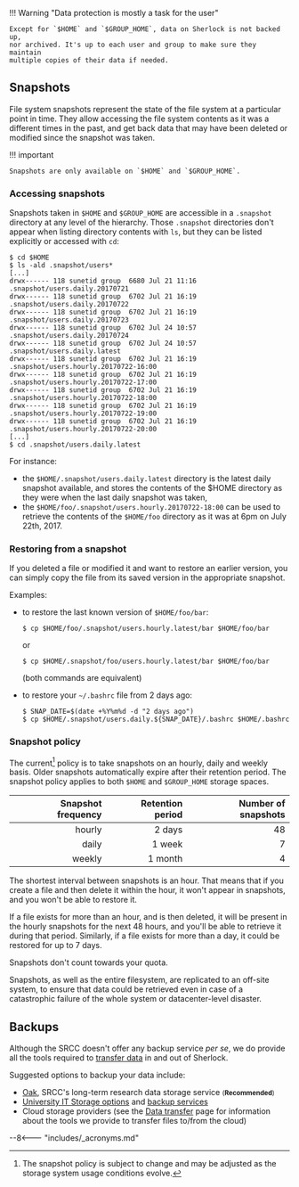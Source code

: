 
!!! Warning "Data protection is mostly a task for the user"

    Except for `$HOME` and `$GROUP_HOME`, data on Sherlock is not backed up,
    nor archived. It's up to each user and group to make sure they maintain
    multiple copies of their data if needed.


## Snapshots

File system snapshots represent the state of the file system at a particular
point in time. They allow accessing the file system contents as it was a
different times in the past, and get back data that may have been deleted or
modified since the snapshot was taken.

!!! important

    Snapshots are only available on `$HOME` and `$GROUP_HOME`.

### Accessing snapshots

Snapshots taken in `$HOME` and `$GROUP_HOME` are accessible in a `.snapshot`
directory at any level of the hierarchy. Those `.snapshot` directories don't
appear when listing directory contents with `ls`, but they can be listed
explicitly or accessed with `cd`:

``` shell
$ cd $HOME
$ ls -ald .snapshot/users*
[...]
drwx------ 118 sunetid group  6680 Jul 21 11:16 .snapshot/users.daily.20170721
drwx------ 118 sunetid group  6702 Jul 21 16:19 .snapshot/users.daily.20170722
drwx------ 118 sunetid group  6702 Jul 21 16:19 .snapshot/users.daily.20170723
drwx------ 118 sunetid group  6702 Jul 24 10:57 .snapshot/users.daily.20170724
drwx------ 118 sunetid group  6702 Jul 24 10:57 .snapshot/users.daily.latest
drwx------ 118 sunetid group  6702 Jul 21 16:19 .snapshot/users.hourly.20170722-16:00
drwx------ 118 sunetid group  6702 Jul 21 16:19 .snapshot/users.hourly.20170722-17:00
drwx------ 118 sunetid group  6702 Jul 21 16:19 .snapshot/users.hourly.20170722-18:00
drwx------ 118 sunetid group  6702 Jul 21 16:19 .snapshot/users.hourly.20170722-19:00
drwx------ 118 sunetid group  6702 Jul 21 16:19 .snapshot/users.hourly.20170722-20:00
[...]
$ cd .snapshot/users.daily.latest
```

For instance:

* the `$HOME/.snapshot/users.daily.latest` directory is the latest daily
  snapshot available, and stores the contents of the $HOME directory as they
  were when the last daily snapshot was taken,
* the `$HOME/foo/.snapshot/users.hourly.20170722-18:00` can be used to retrieve
  the contents of the `$HOME/foo` directory as it was at 6pm on July 22th,
  2017.


### Restoring from a snapshot

If you deleted a file or modified it and want to restore an earlier version,
you can simply copy the file from its saved version in the appropriate
snapshot.

Examples:

* to restore the last known version of `$HOME/foo/bar`:

    ``` shell
    $ cp $HOME/foo/.snapshot/users.hourly.latest/bar $HOME/foo/bar
    ```

    or

    ``` shell
    $ cp $HOME/.snapshot/foo/users.hourly.latest/bar $HOME/foo/bar

    ```

    (both commands are equivalent)


* to restore your `~/.bashrc` file from 2 days ago:

    ``` shell
    $ SNAP_DATE=$(date +%Y%m%d -d "2 days ago")
    $ cp $HOME/.snapshot/users.daily.${SNAP_DATE}/.bashrc $HOME/.bashrc
    ```

### Snapshot policy

The current[^snap_policy] policy is to take snapshots on an hourly, daily and
weekly basis.  Older snapshots automatically expire after their retention
period. The snapshot policy applies to both `$HOME` and `$GROUP_HOME` storage
spaces.


| Snapshot frequency | Retention period | Number of snapshots |
| -----------------: | ---------------: | ------------------: |
| hourly             | 2 days           | 48                  |
| daily              | 1 week           | 7                   |
| weekly             | 1 month          | 4                   |


The shortest interval between snapshots is an hour. That means that if you
create a file and then delete it within the hour, it won't appear in snapshots,
and you won't be able to restore it.

If a file exists for more than an hour, and is then deleted, it will be present
in the hourly snapshots for the next 48 hours, and you'll be able to retrieve
it during that period. Similarly, if a file exists for more than a day, it
could be restored for up to 7 days.

Snapshots don't count towards your quota.

Snapshots, as well as the entire filesystem, are replicated to an off-site
system, to ensure that data could be retrieved even in case of a catastrophic
failure of the whole system or datacenter-level disaster.


## Backups

Although the SRCC doesn't offer any backup service _per se_, we do provide all
the tools required to [transfer data][url_datatransfer] in and out of Sherlock.

Suggested options to backup your data include:

* [Oak][url_oak], SRCC's long-term research data storage service
  <small>(**Recommended**)</small>
* [University IT Storage options][url_uit_storage] and [backup
  services][url_uit_backup]
* Cloud storage providers (see the [Data transfer][url_datatransfer] page for
  information about the tools we provide to transfer files to/from the cloud)

[comment]: #  (link URLs -----------------------------------------------------)

[url_oak]:              //uit.stanford.edu/service/oak-storage
[url_uit_storage]:      //uit.stanford.edu/service/storage
[url_uit_backup]:       //uit.stanford.edu/services/category/backup-and-storage

[url_datatransfer]:     /docs/storage/data-transfer

[comment]: #  (footnotes -----------------------------------------------------)

[^snap_policy]: The snapshot policy is subject to change and may be adjusted as
           the storage system usage conditions evolve.


--8<--- "includes/_acronyms.md"
